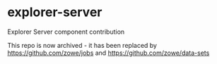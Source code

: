 # explorer-server
Explorer Server component contribution

This repo is now archived - it has been replaced by https://github.com/zowe/jobs and https://github.com/zowe/data-sets
